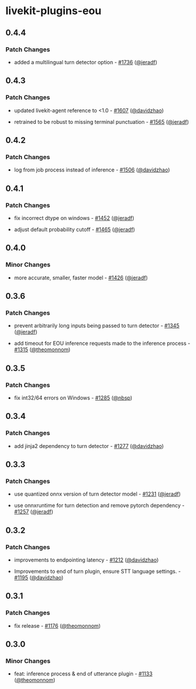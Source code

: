 # livekit-plugins-eou

## 0.4.4

### Patch Changes

- added a multilingual turn detector option - [#1736](https://github.com/livekit/agents/pull/1736) ([@jeradf](https://github.com/jeradf))

## 0.4.3

### Patch Changes

- updated livekit-agent reference to <1.0 - [#1607](https://github.com/livekit/agents/pull/1607) ([@davidzhao](https://github.com/davidzhao))

- retrained to be robust to missing terminal punctuation - [#1565](https://github.com/livekit/agents/pull/1565) ([@jeradf](https://github.com/jeradf))

## 0.4.2

### Patch Changes

- log from job process instead of inference - [#1506](https://github.com/livekit/agents/pull/1506) ([@davidzhao](https://github.com/davidzhao))

## 0.4.1

### Patch Changes

- fix incorrect dtype on windows - [#1452](https://github.com/livekit/agents/pull/1452) ([@jeradf](https://github.com/jeradf))

- adjust default probability cutoff - [#1465](https://github.com/livekit/agents/pull/1465) ([@jeradf](https://github.com/jeradf))

## 0.4.0

### Minor Changes

- more accurate, smaller, faster model - [#1426](https://github.com/livekit/agents/pull/1426) ([@jeradf](https://github.com/jeradf))

## 0.3.6

### Patch Changes

- prevent arbitrarily long inputs being passed to turn detector - [#1345](https://github.com/livekit/agents/pull/1345) ([@jeradf](https://github.com/jeradf))

- add timeout for EOU inference requests made to the inference process - [#1315](https://github.com/livekit/agents/pull/1315) ([@theomonnom](https://github.com/theomonnom))

## 0.3.5

### Patch Changes

- fix int32/64 errors on Windows - [#1285](https://github.com/livekit/agents/pull/1285) ([@nbsp](https://github.com/nbsp))

## 0.3.4

### Patch Changes

- add jinja2 dependency to turn detector - [#1277](https://github.com/livekit/agents/pull/1277) ([@davidzhao](https://github.com/davidzhao))

## 0.3.3

### Patch Changes

- use quantized onnx version of turn detector model - [#1231](https://github.com/livekit/agents/pull/1231) ([@jeradf](https://github.com/jeradf))

- use onnxruntime for turn detection and remove pytorch dependency - [#1257](https://github.com/livekit/agents/pull/1257) ([@jeradf](https://github.com/jeradf))

## 0.3.2

### Patch Changes

- improvements to endpointing latency - [#1212](https://github.com/livekit/agents/pull/1212) ([@davidzhao](https://github.com/davidzhao))

- Improvements to end of turn plugin, ensure STT language settings. - [#1195](https://github.com/livekit/agents/pull/1195) ([@davidzhao](https://github.com/davidzhao))

## 0.3.1

### Patch Changes

- fix release - [#1176](https://github.com/livekit/agents/pull/1176) ([@theomonnom](https://github.com/theomonnom))

## 0.3.0

### Minor Changes

- feat: inference process & end of utterance plugin - [#1133](https://github.com/livekit/agents/pull/1133) ([@theomonnom](https://github.com/theomonnom))
